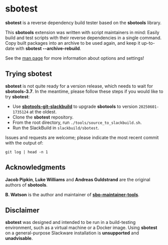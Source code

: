 # sbotest

**sbotest** is a reverse dependency build tester based on the **sbotools** library.

This **sbotools** extension was written with script maintainers in mind: Easily build and test scripts with their reverse dependencies in a single command. Copy built packages into an archive to be used again, and keep it up-to-date with **sbotest \--archive-rebuild**.

See the [man page](https://pghvlaans.github.io/sbotools/man/sbotest/post-release/sbotest.1.html) for more information about options and settings!

## Trying sbotest

**sbotest** is not quite ready for a version release, which needs to wait for **sbotools-3.7**. In the meantime, please follow these steps if you would like to try **sbotest**:

* Use **[sbotools-git-slackbuild](https://github.com/pghvlaans/sbotools-git-slackbuild/)** to upgrade **sbotools** to version `20250601-1735124` at the oldest.
* Clone the **sbotest** repository.
* From the root directory, run `./tools/source_to_slackbuild.sh`.
* Run the SlackBuild in `slackbuild/sbotest`.

Issues and requests are welcome; please indicate the most recent commit with the output of:

    git log | head -n 1

## Acknowledgments

**Jacob Pipkin**, **Luke Williams** and **Andreas Guldstrand** are the original authors of **sbotools**.

**B. Watson** is the author and maintainer of **[sbo-maintainer-tools](https://slackware.uk/~urchlay/repos/sbo-maintainer-tools)**.

## Disclaimer

**sbotest** was designed and intended to be run in a build-testing environment, such as a virtual machine or a Docker image. Using **sbotest** on a general-purpose Slackware installation is **unsupported** and **unadvisable**.
